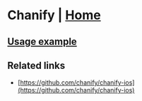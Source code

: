 # Chanify | [Home](./../../)

## [Usage example](./../../tests/Chanify/ClientTest.php)

## Related links

* [https://github.com/chanify/chanify-ios](https://github.com/chanify/chanify-ios)
